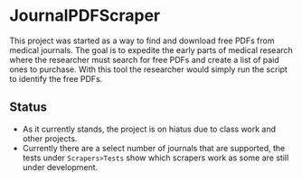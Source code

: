# JournalPDFScraper

This project was started as a way to find and download free PDFs from medical journals. The goal is to expedite the early parts of medical research where the researcher must search for free PDFs and create a list of paid ones to purchase. With this tool the researcher would simply run the script to identify the free PDFs.

## Status
* As it currently stands, the project is on hiatus due to class work and other projects.
* Currently there are a select number of journals that are supported, the tests under `Scrapers>Tests` show which scrapers work as some are still under development.
